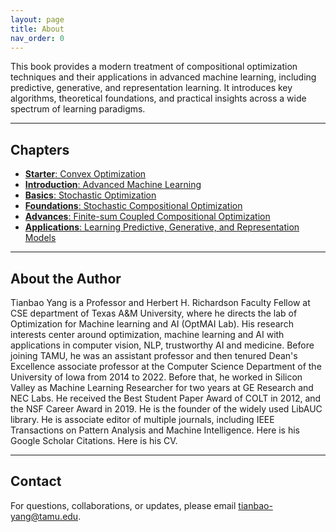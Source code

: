 ```yaml
---
layout: page
title: About
nav_order: 0
---
```


This book provides a modern treatment of compositional optimization techniques and their applications in advanced machine learning, including predictive, generative, and representation learning. It introduces key algorithms, theoretical foundations, and practical insights across a wide spectrum of learning paradigms.

---

## Chapters

- [**Starter**: Convex Optimization](chapter1.md)  
- [**Introduction**: Advanced Machine Learning](chapter2.md)  
- [**Basics**: Stochastic Optimization](chapter3.md)   
- [**Foundations**: Stochastic Compositional Optimization](chapter4.md)    
- [**Advances**: Finite-sum Coupled Compositional Optimization](chapter5.md)   
- [**Applications**: Learning Predictive, Generative, and Representation Models](chapter6.md)   

---

## About the Author

Tianbao Yang is a Professor and Herbert H. Richardson Faculty Fellow at CSE department of Texas A&M University, where he directs the lab of Optimization for Machine learning and AI (OptMAI Lab). His research interests center around optimization, machine learning and AI with applications in computer vision, NLP, trustworthy AI and medicine. Before joining TAMU, he was an assistant professor and then tenured Dean's Excellence associate professor at the Computer Science Department of the University of Iowa from 2014 to 2022. Before that, he worked in Silicon Valley as Machine Learning Researcher for two years at GE Research and NEC Labs. He received the Best Student Paper Award of COLT in 2012, and the NSF Career Award in 2019. He is the founder of the widely used LibAUC library. He is associate editor of multiple journals, including IEEE Transactions on Pattern Analysis and Machine Intelligence. Here is his Google Scholar Citations. Here is his CV.


---

## Contact

For questions, collaborations, or updates, please email [tianbao-yang@tamu.edu](mailto:tianbao-yang@tamu.edu).


